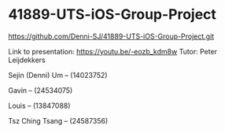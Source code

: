 # 41889-UTS-iOS-Group-Project
https://github.com/Denni-SJ/41889-UTS-iOS-Group-Project.git

Link to presentation: https://youtu.be/-eozb_kdm8w
Tutor: Peter Leijdekkers

Sejin (Denni) Um – (14023752)

Gavin – (24534075)

Louis – (13847088)

Tsz Ching Tsang – (24587356)

